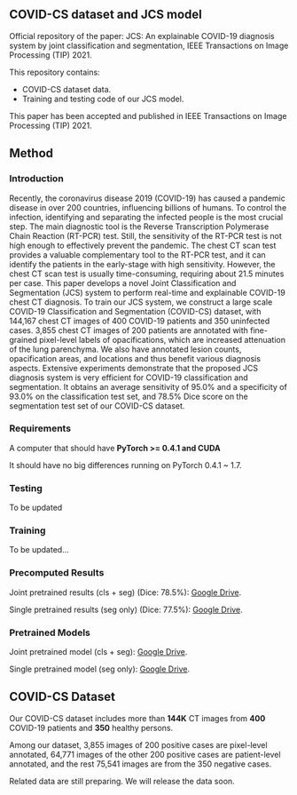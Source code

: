 ## COVID-CS dataset and JCS model
Official repository of the paper: JCS: An explainable COVID-19 diagnosis system by joint classification and segmentation,
IEEE Transactions on Image Processing (TIP) 2021.

This repository contains:

* COVID-CS dataset data.
* Training and testing code of our JCS model.

This paper has been accepted and published in IEEE Transactions on Image Processing (TIP) 2021.

## Method

### Introduction

Recently, the coronavirus disease 2019 (COVID-19) has caused a pandemic disease in over 200 countries, influencing billions of humans. To control the infection, identifying and separating the infected people is the most crucial step. The main diagnostic tool is the Reverse Transcription Polymerase Chain Reaction (RT-PCR) test. Still, the sensitivity of the RT-PCR test is not high enough to effectively prevent the pandemic. The chest CT scan test provides a valuable complementary tool to the RT-PCR test, and it can identify the patients in the early-stage with high sensitivity. However, the chest CT scan test is usually time-consuming, requiring about 21.5 minutes per case. This paper develops a novel Joint Classification and Segmentation (JCS) system to perform real-time and explainable COVID-19 chest CT diagnosis. To train our JCS system, we construct a large scale COVID-19 Classification and Segmentation (COVID-CS) dataset, with 144,167 chest CT images of 400 COVID-19 patients and 350 uninfected cases. 3,855 chest CT images of 200 patients are annotated with fine-grained pixel-level labels of opacifications, which are increased attenuation of the lung parenchyma. We also have annotated lesion counts, opacification areas, and locations and thus benefit various diagnosis aspects. Extensive experiments demonstrate that the proposed JCS diagnosis system is very efficient for COVID-19 classification and segmentation. It obtains an average sensitivity of 95.0% and a specificity of 93.0% on the classification test set, and 78.5% Dice score on the segmentation test set of our COVID-CS dataset.

### Requirements

A computer that should have **PyTorch >= 0.4.1 and CUDA**

It should have no big differences running on PyTorch 0.4.1 ~ 1.7.

### Testing

To be updated

### Training

To be updated...

### Precomputed Results

Joint pretrained results (cls + seg) (Dice: 78.5%): [Google Drive](https://drive.google.com/file/d/1ISi9LeFNyBOxKbtKTg2QCcOKX3dbkdNS/view).

Single pretrained results (seg only) (Dice: 77.5%): [Google Drive](https://drive.google.com/file/d/1r3-OL2veeRrBCyoVJ7JcSzY2atQAVu4Z/view).

### Pretrained Models

Joint pretrained model (cls + seg): [Google Drive](https://drive.google.com/file/d/1V1EKXL4gFAH6ZtFRcmUv9-aI0sc5e9Ga/view).

Single pretrained model (seg only): [Google Drive](https://drive.google.com/file/d/1iXD9n1LSR7_pyyU8xQd0kZVn0IAat3Aq/view).

## COVID-CS Dataset

Our COVID-CS dataset includes more than **144K** CT images from **400** COVID-19 patients and **350** healthy persons.

Among our dataset, 3,855 images of 200 positive cases are pixel-level annotated, 64,771 images of the other 200 positive cases are patient-level annotated, and the rest 75,541 images are from the 350 negative cases.

Related data are still preparing. We will release the data soon.
